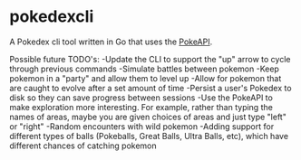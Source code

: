 # pokedexcli
A Pokedex cli tool written in Go that uses the [PokeAPI](https://pokeapi.co/docs/v2).

Possible future TODO's:
-Update the CLI to support the "up" arrow to cycle through previous commands
-Simulate battles between pokemon
-Keep pokemon in a "party" and allow them to level up
-Allow for pokemon that are caught to evolve after a set amount of time
-Persist a user's Pokedex to disk so they can save progress between sessions
-Use the PokeAPI to make exploration more interesting. For example, rather than typing the names of areas, maybe you are given      choices of areas and just type "left" or "right"
-Random encounters with wild pokemon
-Adding support for different types of balls (Pokeballs, Great Balls, Ultra Balls, etc), which have different chances of catching pokemon